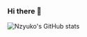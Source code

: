 ### Hi there 👋




![Nzyuko's GitHub stats](https://github-readme-stats.vercel.app/api?username=nzyuko&show_icons=true&theme=radical)
